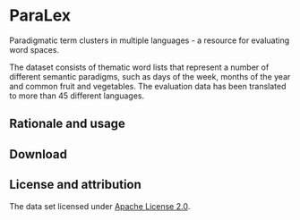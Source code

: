 # ParaLex
Paradigmatic term clusters in multiple languages - a resource for evaluating word spaces.

The dataset consists of thematic word lists that represent a number of different semantic 
paradigms, such as days of the week, months of the year and common fruit and vegetables. 
The evaluation data has been translated to more than 45 different languages.

## Rationale and usage

## Download

## License and attribution

The data set licensed under [Apache License 2.0](ParaLex/LICENSE).


